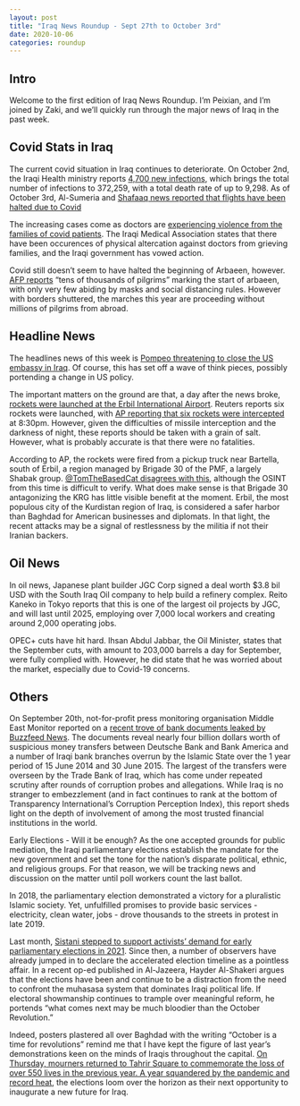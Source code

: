 ```yaml
---
layout: post
title: "Iraq News Roundup - Sept 27th to October 3rd"
date: 2020-10-06
categories: roundup
---
```



## Intro
Welcome to the first edition of Iraq News Roundup. I’m Peixian, and I’m joined by Zaki, and we’ll quickly run through the major news of Iraq in the past week.

## Covid Stats in Iraq
The current covid situation in Iraq continues to deteriorate. On October 2nd, the Iraqi Health ministry reports [4,700 new infections](https://www.aa.com.tr/en/latest-on-coronavirus-outbreak/iraq-reports-over-4-700-more-virus-cases-67-deaths/1993614), which brings the total number of infections to 372,259, with a total death rate of up to 9,298. As of October 3rd, Al-Sumeria and [Shafaaq news reported that flights have been halted due to Covid](https://www.iraq-businessnews.com/2020/10/03/turkey-suspends-flights-with-iraq/)

The increasing cases come as doctors are [experiencing violence from the families of covid patients](https://www.reuters.com/article/us-health-coronavirus-iraq-healthcare-idUSKCN26E1SR). The Iraqi Medical Association states that there have been occurences of physical altercation against doctors from grieving families, and the Iraqi government has vowed action.

Covid still doesn’t seem to have halted the beginning of Arbaeen, however. [AFP reports](https://www.barrons.com/news/pilgrims-flood-iraq-s-karbala-for-arbaeen-despite-virus-fears-01601819106) “tens of thousands of pilgrims” marking the start of arbaeen, with only very few abiding by masks and social distancing rules. However with borders shuttered, the marches this year are proceeding without millions of pilgrims from abroad.

## Headline News
The headlines news of this week is [Pompeo threatening to close the US embassy in Iraq](https://www.nytimes.com/2020/09/29/us/politics/pompeo-embassy-baghdad-iraq.html). Of course, this has set off a wave of think pieces, possibly portending a change in US policy.

The important matters on the ground are that, a day after the news broke, [rockets were launched at the Erbil International Airport](https://nationalpost.com/pmn/news-pmn/rockets-land-in-erbil-hours-after-iraqi-pm-pledges-to-protect-diplomats). Reuters reports six rockets were launched, with [AP reporting that six rockets were intercepted](https://www.outlookindia.com/newsscroll/6-missiles-intercepted-targeting-airport-in-northern-iraq/1946463) at 8:30pm. However, given the difficulties of missile interception and the darkness of night, these reports should be taken with a grain of salt. However, what is probably accurate is that there were no fatalities.

According to AP, the rockets were fired from a pickup truck near Bartella, south of Erbil, a region managed by Brigade 30 of the PMF, a largely Shabak group. [@TomTheBasedCat disagrees with this](https://twitter.com/TomtheBasedCat/status/1311750286239821831), although the OSINT from this time is difficult to verify. What does make sense is that Brigade 30 antagonizing the KRG has little visible benefit at the moment. Erbil, the most populous city of the Kurdistan region of Iraq, is considered a safer harbor than Baghdad for American businesses and diplomats. In that light, the recent attacks may be a signal of restlessness by the militia if not their Iranian backers.


## Oil News
In oil news, Japanese plant builder JGC Corp signed a deal worth $3.8 bil USD with the South Iraq Oil company to help build a refinery complex. Reito Kaneko in Tokyo reports that this is one of the largest oil projects by JGC, and will last until 2025, employing over 7,000 local workers and creating around 2,000 operating jobs.

OPEC+ cuts have hit hard. Ihsan Abdul Jabbar, the Oil Minister, states that the September cuts, with amount to 203,000 barrels a day for September, were fully complied with. However, he did state that he was worried about the market, especially due to Covid-19 concerns.

## Others

On September 20th, not-for-profit press monitoring organisation Middle East Monitor reported on a [recent trove of bank documents leaked by Buzzfeed News](https://www.middleeastmonitor.com/20200920-deutsche-bank-suspected-of-facilitating-funds-to-isis-in-iraq/). The documents reveal nearly four billion dollars worth of suspicious money transfers between Deutsche Bank and Bank America and a number of Iraqi bank branches overrun by the Islamic State over the 1 year period of 15 June 2014 and 30 June 2015. The largest of the transfers were overseen by the Trade Bank of Iraq, which has come under repeated scrutiny after rounds of corruption probes and allegations. While Iraq is no stranger to embezzlement (and in fact continues to rank at the bottom of Transparency International’s Corruption Perception Index), this report sheds light on the depth of involvement of among the most trusted financial institutions in the world.

Early Elections - Will it be enough?
As the one accepted grounds for public mediation, the Iraqi parliamentary elections establish the mandate for the new government and set the tone for the nation’s disparate political, ethnic, and religious groups. For that reason, we will be tracking news and discussion on the matter until poll workers count the last ballot.

In 2018, the parliamentary election demonstrated a victory for a pluralistic Islamic society. Yet, unfulfilled promises to provide basic services - electricity, clean water, jobs - drove thousands to the streets in protest in late 2019.


Last month, [Sistani stepped to support activists’ demand for early parliamentary elections in 2021](https://www.aljazeera.com/opinions/2020/9/26/the-false-promise-of-early-elections-in-iraq/). Since then, a number of observers have already jumped in to declare the accelerated election timeline as a pointless affair. In a recent op-ed published in Al-Jazeera, Hayder Al-Shakeri argues that the elections have been and continue to be a distraction from the need to confront the muhasasa system that dominates Iraqi political life. If electoral showmanship continues to trample over meaningful reform, he portends “what comes next may be much bloodier than the October Revolution.”

Indeed, posters plastered all over Baghdad with the writing “October is a time for revolutions” remind me that I have kept the figure of last year’s demonstrations keen on the minds of Iraqis throughout the capital. [On Thursday, mourners returned to Tahrir Square to commemorate the loss of over 550 lives in the previous year. A year squandered by the pandemic and record heat](https://www.bloombergquint.com/gadfly/iraq-s-october-revolution-could-open-door-to-reform), the elections loom over the horizon as their next opportunity to inaugurate a new future for Iraq.
